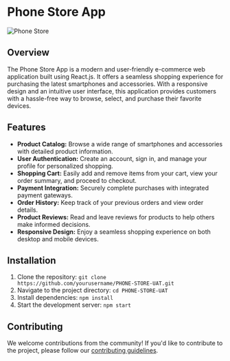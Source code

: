 # Phone Store App

![Phone Store](https://github.com/hphuc1609/PHONE-STORE-UAT/assets/50391243/c7cf4dcc-35b4-4e2e-b3b6-6c10e3db7a14)

## Overview

The Phone Store App is a modern and user-friendly e-commerce web application built using React.js. It offers a seamless shopping experience for purchasing the latest smartphones and accessories. With a responsive design and an intuitive user interface, this application provides customers with a hassle-free way to browse, select, and purchase their favorite devices.

## Features

- **Product Catalog:** Browse a wide range of smartphones and accessories with detailed product information.
- **User Authentication:** Create an account, sign in, and manage your profile for personalized shopping.
- **Shopping Cart:** Easily add and remove items from your cart, view your order summary, and proceed to checkout.
- **Payment Integration:** Securely complete purchases with integrated payment gateways.
- **Order History:** Keep track of your previous orders and view order details.
- **Product Reviews:** Read and leave reviews for products to help others make informed decisions.
- **Responsive Design:** Enjoy a seamless shopping experience on both desktop and mobile devices.

## Installation

1. Clone the repository: `git clone https://github.com/yourusername/PHONE-STORE-UAT.git`
2. Navigate to the project directory: `cd PHONE-STORE-UAT`
3. Install dependencies: `npm install`
4. Start the development server: `npm start`

## Contributing

We welcome contributions from the community! If you'd like to contribute to the project, please follow our [contributing guidelines](CONTRIBUTING.md).
